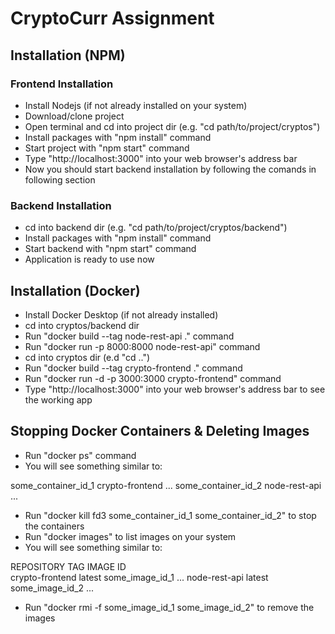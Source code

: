 # CryptoCurr Assignment
## Installation (NPM)

### Frontend Installation
- Install Nodejs (if not already installed on your system)
- Download/clone project
- Open terminal and cd into project dir (e.g. "cd path/to/project/cryptos")
- Install packages with "npm install" command
- Start project with "npm start" command
- Type "http://localhost:3000" into your web browser's address bar
- Now you should start backend installation by following the comands in following section

### Backend Installation
- cd into backend dir (e.g. "cd path/to/project/cryptos/backend")
- Install packages with "npm install" command
- Start backend with "npm start" command
- Application is ready to use now

## Installation (Docker)
- Install Docker Desktop (if not already installed)
- cd into cryptos/backend dir
- Run "docker build --tag node-rest-api ." command
- Run "docker run -p 8000:8000 node-rest-api" command
- cd into cryptos dir (e.d "cd ..")
- Run "docker build --tag crypto-frontend ." command
- Run "docker run -d -p 3000:3000 crypto-frontend" command
- Type "http://localhost:3000" into your web browser's address bar to see the working app

## Stopping Docker Containers & Deleting Images
- Run "docker ps" command
- You will see something similar to:

some_container_id_1   crypto-frontend   ...
some_container_id_2    node-rest-api     ...

- Run "docker kill fd3 some_container_id_1 some_container_id_2" to stop the containers
- Run "docker images" to list images on your system
- You will see something similar to:

REPOSITORY        TAG       IMAGE ID       
crypto-frontend   latest    some_image_id_1   ...
node-rest-api     latest    some_image_id_2   ...

- Run "docker  rmi -f some_image_id_1 some_image_id_2" to remove the images







